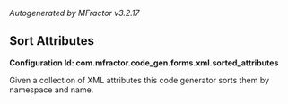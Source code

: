 *Autogenerated by MFractor v3.2.17*
## Sort Attributes

**Configuration Id: com.mfractor.code_gen.forms.xml.sorted_attributes**

Given a collection of XML attributes this code generator sorts them by namespace and name.


